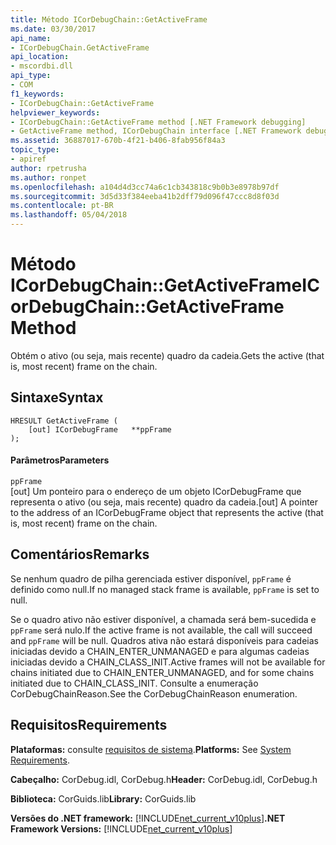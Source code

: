 ```yaml
---
title: Método ICorDebugChain::GetActiveFrame
ms.date: 03/30/2017
api_name:
- ICorDebugChain.GetActiveFrame
api_location:
- mscordbi.dll
api_type:
- COM
f1_keywords:
- ICorDebugChain::GetActiveFrame
helpviewer_keywords:
- ICorDebugChain::GetActiveFrame method [.NET Framework debugging]
- GetActiveFrame method, ICorDebugChain interface [.NET Framework debugging]
ms.assetid: 36887017-670b-4f21-b406-8fab956f84a3
topic_type:
- apiref
author: rpetrusha
ms.author: ronpet
ms.openlocfilehash: a104d4d3cc74a6c1cb343818c9b0b3e8978b97df
ms.sourcegitcommit: 3d5d33f384eeba41b2dff79d096f47ccc8d8f03d
ms.contentlocale: pt-BR
ms.lasthandoff: 05/04/2018
---
```

# <a name="icordebugchaingetactiveframe-method"></a><span data-ttu-id="ee6dd-102">Método ICorDebugChain::GetActiveFrame</span><span class="sxs-lookup"><span data-stu-id="ee6dd-102">ICorDebugChain::GetActiveFrame Method</span></span>
<span data-ttu-id="ee6dd-103">Obtém o ativo (ou seja, mais recente) quadro da cadeia.</span><span class="sxs-lookup"><span data-stu-id="ee6dd-103">Gets the active (that is, most recent) frame on the chain.</span></span>  
  
## <a name="syntax"></a><span data-ttu-id="ee6dd-104">Sintaxe</span><span class="sxs-lookup"><span data-stu-id="ee6dd-104">Syntax</span></span>  
  
```  
HRESULT GetActiveFrame (  
    [out] ICorDebugFrame   **ppFrame  
);  
```  
  
#### <a name="parameters"></a><span data-ttu-id="ee6dd-105">Parâmetros</span><span class="sxs-lookup"><span data-stu-id="ee6dd-105">Parameters</span></span>  
 `ppFrame`  
 <span data-ttu-id="ee6dd-106">[out] Um ponteiro para o endereço de um objeto ICorDebugFrame que representa o ativo (ou seja, mais recente) quadro da cadeia.</span><span class="sxs-lookup"><span data-stu-id="ee6dd-106">[out] A pointer to the address of an ICorDebugFrame object that represents the active (that is, most recent) frame on the chain.</span></span>  
  
## <a name="remarks"></a><span data-ttu-id="ee6dd-107">Comentários</span><span class="sxs-lookup"><span data-stu-id="ee6dd-107">Remarks</span></span>  
 <span data-ttu-id="ee6dd-108">Se nenhum quadro de pilha gerenciada estiver disponível, `ppFrame` é definido como null.</span><span class="sxs-lookup"><span data-stu-id="ee6dd-108">If no managed stack frame is available, `ppFrame` is set to null.</span></span>  
  
 <span data-ttu-id="ee6dd-109">Se o quadro ativo não estiver disponível, a chamada será bem-sucedida e `ppFrame` será nulo.</span><span class="sxs-lookup"><span data-stu-id="ee6dd-109">If the active frame is not available, the call will succeed and `ppFrame` will be null.</span></span> <span data-ttu-id="ee6dd-110">Quadros ativa não estará disponíveis para cadeias iniciadas devido a CHAIN_ENTER_UNMANAGED e para algumas cadeias iniciadas devido a CHAIN_CLASS_INIT.</span><span class="sxs-lookup"><span data-stu-id="ee6dd-110">Active frames will not be available for chains initiated due to CHAIN_ENTER_UNMANAGED, and for some chains initiated due to CHAIN_CLASS_INIT.</span></span> <span data-ttu-id="ee6dd-111">Consulte a enumeração CorDebugChainReason.</span><span class="sxs-lookup"><span data-stu-id="ee6dd-111">See the CorDebugChainReason enumeration.</span></span>  
  
## <a name="requirements"></a><span data-ttu-id="ee6dd-112">Requisitos</span><span class="sxs-lookup"><span data-stu-id="ee6dd-112">Requirements</span></span>  
 <span data-ttu-id="ee6dd-113">**Plataformas:** consulte [requisitos de sistema](../../../../docs/framework/get-started/system-requirements.md).</span><span class="sxs-lookup"><span data-stu-id="ee6dd-113">**Platforms:** See [System Requirements](../../../../docs/framework/get-started/system-requirements.md).</span></span>  
  
 <span data-ttu-id="ee6dd-114">**Cabeçalho:** CorDebug.idl, CorDebug.h</span><span class="sxs-lookup"><span data-stu-id="ee6dd-114">**Header:** CorDebug.idl, CorDebug.h</span></span>  
  
 <span data-ttu-id="ee6dd-115">**Biblioteca:** CorGuids.lib</span><span class="sxs-lookup"><span data-stu-id="ee6dd-115">**Library:** CorGuids.lib</span></span>  
  
 <span data-ttu-id="ee6dd-116">**Versões do .NET framework:** [!INCLUDE[net_current_v10plus](../../../../includes/net-current-v10plus-md.md)]</span><span class="sxs-lookup"><span data-stu-id="ee6dd-116">**.NET Framework Versions:** [!INCLUDE[net_current_v10plus](../../../../includes/net-current-v10plus-md.md)]</span></span>
